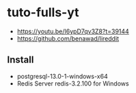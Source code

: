 # tuto-fulls-yt
  - https://youtu.be/I6ypD7qv3Z8?t=39144
  - https://github.com/benawad/lireddit

## Install
  - postgresql-13.0-1-windows-x64
  - Redis Server redis-3.2.100 for Windows

